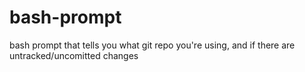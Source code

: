 # bash-prompt
bash prompt that tells you what git repo you're using, and if there are untracked/uncomitted changes
